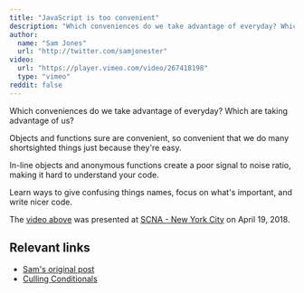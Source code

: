 ```yaml
---
title: "JavaScript is too convenient"
description: "Which conveniences do we take advantage of everyday? Which are taking advantage of us?"
author:
  name: "Sam Jones"
  url: "http://twitter.com/samjonester"
video:
  url: "https://player.vimeo.com/video/267418198"
  type: "vimeo"
reddit: false
---
```


Which conveniences do we take advantage of everyday? Which are taking advantage of us?

Objects and functions sure are convenient, so convenient that we do many shortsighted things just because they're easy.

In-line objects and anonymous functions create a poor signal to noise ratio, making it hard to understand your code.

Learn ways to give confusing things names, focus on what's important, and write nicer code.

The [video above](https://vimeo.com/267418198) was presented at [SCNA - New York City](https://scna.softwarecraftsmanship.org/) on April 19, 2018.

## Relevant links
- <a rel="canonical" href="https://samljones.com/2018-05-02/javascript-is-too-convenient/">Sam's original post</a>
- [Culling Conditionals](/posts/2017-12-13-culling-conditionals)
